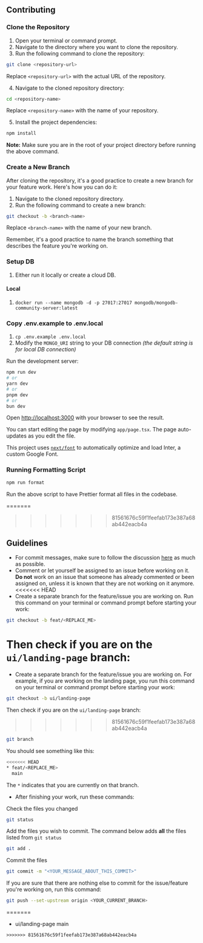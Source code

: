 ## Contributing

### Clone the Repository

1. Open your terminal or command prompt.
2. Navigate to the directory where you want to clone the repository.
3. Run the following command to clone the repository:

```bash
git clone <repository-url>
```

Replace `<repository-url>` with the actual URL of the repository.

4. Navigate to the cloned repository directory:

```bash
cd <repository-name>
```

Replace `<repository-name>` with the name of your repository.

5. Install the project dependencies:

```bash
npm install
```

**Note:** Make sure you are in the root of your project directory before running the above command.

### Create a New Branch

After cloning the repository, it's a good practice to create a new branch for your feature work. Here's how you can do it:

1. Navigate to the cloned repository directory.
2. Run the following command to create a new branch:

```bash
git checkout -b <branch-name>
```

Replace `<branch-name>` with the name of your new branch.

Remember, it's a good practice to name the branch something that describes the feature you're working on.

### Setup DB

1. Either run it locally or create a cloud DB.

#### Local

1. `docker run --name mongodb -d -p 27017:27017 mongodb/mongodb-community-server:latest`

### Copy .env.example to .env.local

1. `cp .env.example .env.local`
1. Modify the `MONGO_URI` string to your DB connection _(the default string is for local DB connection)_

Run the development server:

```bash
npm run dev
# or
yarn dev
# or
pnpm dev
# or
bun dev
```

Open [http://localhost:3000](http://localhost:3000) with your browser to see the result.

You can start editing the page by modifying `app/page.tsx`. The page auto-updates as you edit the file.

This project uses [`next/font`](https://nextjs.org/docs/basic-features/font-optimization) to automatically optimize and load Inter, a custom Google Font.

### Running Formatting Script

```bash
npm run format

```

Run the above script to have Prettier format all files in the codebase.

=======

> > > > > > > 81561676c59f1feefab173e387a68ab442eacb4a

## Guidelines

- For commit messages, make sure to follow the discussion [here](https://gist.github.com/robertpainsi/b632364184e70900af4ab688decf6f53) as much as possible.
- Comment or let yourself be assigned to an issue before working on it. **Do not** work on an issue that someone has already commented or been assigned on, unless it is known that they are not working on it anymore.
  <<<<<<< HEAD
- Create a separate branch for the feature/issue you are working on. Run this command on your terminal or command prompt before starting your work:

```bash
git checkout -b feat/<REPLACE_ME>
```

# Then check if you are on the `ui/landing-page` branch:

- Create a separate branch for the feature/issue you are working on. For example, if you are working on the landing page, you run this command on your terminal or command prompt before starting your work:

```bash
git checkout -b ui/landing-page
```

Then check if you are on the `ui/landing-page` branch:

> > > > > > > 81561676c59f1feefab173e387a68ab442eacb4a

```bash
git branch
```

You should see something like this:

```bash
<<<<<<< HEAD
* feat/<REPLACE_ME>
  main
```

The `*` indicates that you are currently on that branch.

- After finishing your work, run these commands:

Check the files you changed

```bash
git status
```

Add the files you wish to commit. The command below adds **all** the files listed from `git status`

```bash
git add .
```

Commit the files

```bash
git commit -m "<YOUR_MESSAGE_ABOUT_THIS_COMMIT>"
```

If you are sure that there are nothing else to commit for the issue/feature you're working on, run this command:

```bash
git push --set-upstream origin <YOUR_CURRENT_BRANCH>
```

=======

- ui/landing-page
  main

```
>>>>>>> 81561676c59f1feefab173e387a68ab442eacb4a
```

